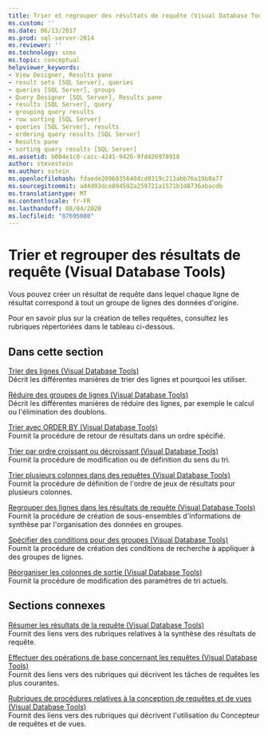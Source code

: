 ```yaml
---
title: Trier et regrouper des résultats de requête (Visual Database Tools) | Microsoft Docs
ms.custom: ''
ms.date: 06/13/2017
ms.prod: sql-server-2014
ms.reviewer: ''
ms.technology: ssms
ms.topic: conceptual
helpviewer_keywords:
- View Designer, Results pane
- result sets [SQL Server], queries
- queries [SQL Server], groups
- Query Designer [SQL Server], Results pane
- results [SQL Server], query
- grouping query results
- row sorting [SQL Server]
- queries [SQL Server], results
- ordering query results [SQL Server]
- Results pane
- sorting query results [SQL Server]
ms.assetid: b004e1c0-cacc-4241-9426-9fd426978918
author: stevestein
ms.author: sstein
ms.openlocfilehash: fdaede20960356404cd0319c213abb76a19b8a77
ms.sourcegitcommit: ad4d92dce894592a259721a1571b1d8736abacdb
ms.translationtype: MT
ms.contentlocale: fr-FR
ms.lasthandoff: 08/04/2020
ms.locfileid: "87695080"
---
```

# <a name="sort-and-group-query-results-visual-database-tools"></a>Trier et regrouper des résultats de requête (Visual Database Tools)
  Vous pouvez créer un résultat de requête dans lequel chaque ligne de résultat correspond à tout un groupe de lignes des données d'origine.  
  
 Pour en savoir plus sur la création de telles requêtes, consultez les rubriques répertoriées dans le tableau ci-dessous.  
  
## <a name="in-this-section"></a>Dans cette section  
 [Trier des lignes &#40;Visual Database Tools&#41;](visual-database-tools.md)  
 Décrit les différentes manières de trier des lignes et pourquoi les utiliser.  
  
 [Réduire des groupes de lignes &#40;Visual Database Tools&#41;](collapse-groups-of-rows-visual-database-tools.md)  
 Décrit les différentes manières de réduire des lignes, par exemple le calcul ou l'élimination des doublons.  
  
 [Trier avec ORDER BY &#40;Visual Database Tools&#41;](sort-with-order-by-visual-database-tools.md)  
 Fournit la procédure de retour de résultats dans un ordre spécifié.  
  
 [Trier par ordre croissant ou décroissant &#40;Visual Database Tools&#41;](sort-in-ascending-or-descending-order-visual-database-tools.md)  
 Fournit la procédure de modification ou de définition du sens du tri.  
  
 [Trier plusieurs colonnes dans des requêtes &#40;Visual Database Tools&#41;](sort-multiple-columns-in-queries-visual-database-tools.md)  
 Fournit la procédure de définition de l'ordre de jeux de résultats pour plusieurs colonnes.  
  
 [Regrouper des lignes dans les résultats de requête &#40;Visual Database Tools&#41;](group-rows-in-query-results-visual-database-tools.md)  
 Fournit la procédure de création de sous-ensembles d'informations de synthèse par l'organisation des données en groupes.  
  
 [Spécifier des conditions pour des groupes &#40;Visual Database Tools&#41;](specify-conditions-for-groups-visual-database-tools.md)  
 Fournit la procédure de création des conditions de recherche à appliquer à des groupes de lignes.  
  
 [Réorganiser les colonnes de sortie &#40;Visual Database Tools&#41;](reorder-output-columns-visual-database-tools.md)  
 Fournit la procédure de modification des paramètres de tri actuels.  
  
## <a name="related-sections"></a>Sections connexes  
 [Résumer les résultats de la requête &#40;Visual Database Tools&#41;](summarize-query-results-visual-database-tools.md)  
 Fournit des liens vers des rubriques relatives à la synthèse des résultats de requête.  
  
 [Effectuer des opérations de base concernant les requêtes &#40;Visual Database Tools&#41;](perform-basic-operations-with-queries-visual-database-tools.md)  
 Fournit des liens vers des rubriques qui décrivent les tâches de requêtes les plus courantes.  
  
 [Rubriques de procédures relatives à la conception de requêtes et de vues &#40;Visual Database Tools&#41;](design-queries-and-views-how-to-topics-visual-database-tools.md)  
 Fournit des liens vers des rubriques qui décrivent l'utilisation du Concepteur de requêtes et de vues.  
  
  
